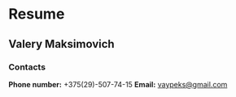 Resume
=======
## Valery Maksimovich

### Contacts

**Phone number:** +375(29)-507-74-15
**Email:** vaypeks@gmail.com
